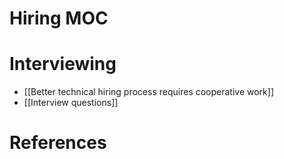 # Hiring MOC
# Interviewing
- [[Better technical hiring process requires cooperative work]]
- [[Interview questions]]

# References